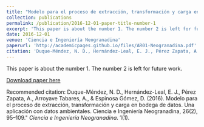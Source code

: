 ```yaml
---
title: "Modelo para el proceso de extracción, transformación y carga en bodegas de datos. Una aplicación con datos ambientales"
collection: publications
permalink: /publication/2016-12-01-paper-title-number-1
excerpt: 'This paper is about the number 1. The number 2 is left for future work.'
date: 2016-12-01
venue: 'Ciencia e Ingeniería Neogranadina'
paperurl: 'http://academicpages.github.io/files/AR01-Neogranadina.pdf'
citation: 'Duque-Méndez, N. D., Hernández-Leal, E. J., Pérez Zapata, A., Arroyave Tabares, A., & Espinosa Gómez, D. (2016). Modelo para el proceso de extracción, transformación y carga en bodega de datos. Una aplicación con datos ambientales. Ciencia e Ingeniería Neogranadina, 26(2), 95–109." <i>Ciencia e Ingeniería Neogranadina'
---
```

This paper is about the number 1. The number 2 is left for future work.

[Download paper here](http://academicpages.github.io/files/AR01-Neogranadina.pdf)

Recommended citation: Duque-Méndez, N. D., Hernández-Leal, E. J., Pérez Zapata, A., Arroyave Tabares, A., & Espinosa Gómez, D. (2016). Modelo para el proceso de extracción, transformación y carga en bodega de datos. Una aplicación con datos ambientales. Ciencia e Ingeniería Neogranadina, 26(2), 95–109." <i>Ciencia e Ingeniería Neogranadina</i>. 1(1).